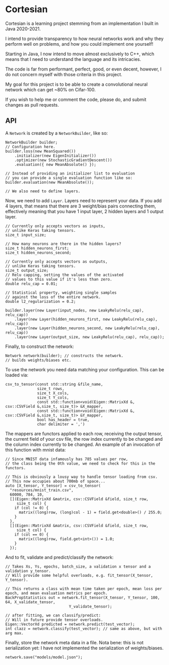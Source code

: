 # Cortesian

Cortesian is a learning project stemming from an implementation I built in Java 2020-2021.

I intend to provide transparency to how neural networks work and why they perform well on problems, and how you could implement one yourself!

Starting in Java, I now intend to move almost exclusively to C++, which means that I need to understand the language and its intricacies.

The code is far from performant, perfect, good, or even decent, however, I do not concern myself with those criteria in this project.

My goal for this project is to be able to create a convolutional neural network which can get ~80% on Cifar-100.

If you wish to help me or comment the code, please do, and submit changes as pull requests.

## API

A `Network` is created by a `NetworkBuilder`, like so:

```
NetworkBuilder builder;
// Configuration here.
builder.loss(new MeanSquared())
    .initializer(new EigenInitializer())
    .optimizer(new StochasticGradientDescent())
    .evaluation({ new MeanAbsolute() });

// Instead of providing an initializer list to evaluation
// you can provide a single evaluation function like so:
builder.evaluation(new MeanAbsolute());

// We also need to define layers.
```

Now, we need to add `Layer`. Layers need to represent your data. If you add 4 layers, that means that there are 3 weight/bias pairs connecting them, effectively
meaning that you have 1 input layer, 2 hidden layers and 1 output layer.

```
// Currently only accepts vectors as inputs, 
// unlike Keras taking tensors.
size_t input_size; 

// How many neurons are there in the hidden layers? 
size_t hidden_neurons_first;
size_t hidden_neurons_second;

// Currently only accepts vectors as outputs, 
// unlike Keras taking tensors.
size_t output_size; 
// Relu capping, setting the values of the activated  
// values to this value if it's less than zero.
double relu_cap = 0.01;

// Statistical property, weighting single samples
// against the loss of the entire network.
double l2_regularization = 0.2; 

builder.layer(new Layer(input_nodes, new LeakyRelu(relu_cap), relu_cap))
    .layer(new Layer(hidden_neurons_first, new LeakyRelu(relu_cap), relu_cap))
    .layer(new Layer(hidden_neurons_second, new LeakyRelu(relu_cap), relu_cap))
    .layer(new Layer(output_size, new LeakyRelu(relu_cap), relu_cap));
```

Finally, to construct the network:

```
Network network(builder); // constructs the network. 
// builds weights/biases etc.
```

To use the network you need data matching your configuration. This can be loaded via:

```
csv_to_tensor(const std::string &file_name, 
              size_t rows, 
              size_t X_cols, 
              size_t Y_cols,
              const std::function<void(Eigen::MatrixXd &, csv::CSVField &,size_t, size_t)> &X_mapper,
              const std::function<void(Eigen::MatrixXd &, csv::CSVField &,size_t, size_t)> &Y_mapper,
              bool has_header = true, 
              char delimiter = ',')
```

The mappers are functors applied to each row, receiving the output tensor, the current field of your csv file, the row index currently to be changed and the
column index currently to be changed. An example of an invocation of this function with mnist data:

```
// Since MNIST data infamously has 785 values per row, 
// the class being the 0th value, we need to check for this in the functors.

// This is obviously a lousy way to handle tensor loading from csv.
// This now occupies about 700mb of space...
auto [X_tensor, Y_tensor] = csv_to_tensor(
  "resources/mnist_train.csv",
  60000, 784, 10,
  [](Eigen::MatrixXd &matrix, csv::CSVField &field, size_t row,
     size_t col) {
    if (col != 0) {
      matrix((long)row, (long)col - 1) = field.get<double>() / 255.0;
    }
  },
  [](Eigen::MatrixXd &matrix, csv::CSVField &field, size_t row,
     size_t col) {
    if (col == 0) {
      matrix((long)row, field.get<int>()) = 1.0;
    }
  });
```

And to fit, validate and predict/classify the network:

```
// Takes Xs, Ys, epochs, batch_size, a validation x tensor and a validation y_tensor.
// Will provide some helpful overloads, e.g. fit_tensor(X_tensor, Y_tensor).

// This returns a class with mean time taken per epoch, mean loss per epoch, and mean evaluation metrics per epoch.
BackPropStatistics out = network.fit_tensor(X_tensor, Y_tensor, 100, 64, X_validate_tensor,
                            Y_validate_tensor);
                            
// after fitting, we can classify/predict:
// Will in future provide tensor overloads.
Eigen::VectorXd predicted = network.predict(test_vector);
int clazz = network.classify(test_vector); // same as above, but with arg max.
```

Finally, store the network meta data in a file.
Nota bene: this is not serialization yet: I have not implemented the serialization of weights/biases.

```
network.save("models/model.json");
```

